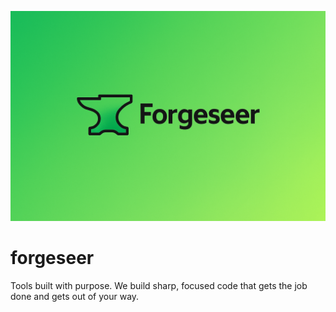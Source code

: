 ![forgeseer](./banner.png)

# forgeseer
Tools built with purpose. We build sharp, focused code that gets the job done and gets out of your way.
